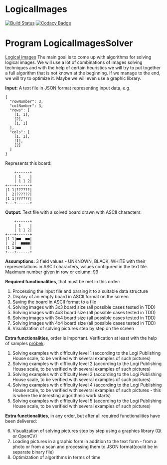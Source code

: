 # LogicalImages
[![Build Status](https://www.travis-ci.org/LordLukin/LogicalImages.svg?branch=master)](https://www.travis-ci.org/LordLukin/LogicalImages) 
[![Codacy Badge](https://api.codacy.com/project/badge/Grade/a43fc0aad42c42c19499964f519d2e0e)](https://app.codacy.com/app/LordLukin/LogicalImages?utm_source=github.com&utm_medium=referral&utm_content=LordLukin/LogicalImages&utm_campaign=Badge_Grade_Settings)

Program LogicalImagesSolver
==================
[Logical images](https://www.wydawnictwologi.pl/obrazki-logiczne)
The main goal is to come up with algorithms for solving logical images. We will use a lot of combinations of images solving techniques and with the help of certain heuristics we will try to put together a full algorithm that is not known at the beginning. 
 If we manage to the end, we will try to optimize it. Maybe we will even use a graphic library.

**Input:**
A text file in JSON format representing input data, e.g.

```
{
  "rowNumber": 3,
  "colNumber": 3,
  "rows": [
    [1, 1],
    [2],
    [1, 1]
  ],
  "cols": [
    [1, 1],
    [1],
    [2]
  ]
}
```

Represents this board:
```
    +------+
    | 1    |
    | 1 1 2|
+---+------+
|1 1|??????|
|  2|??????|
|1 1|??????|
+---+------+
```

**Output:**
Text file with a solved board drawn with ASCII characters:
```
    +------+
    | 1    |
    | 1 1 2|
+---+------+
|1 1|■■  ■■|
|  2|  ■■■■|
|1 1|■■    |
+---+------+
```

**Assumptions:**
3 field values - UNKNOWN, BLACK, WHITE with their representations in ASCII characters, values configured in the text file.
Maximum number given in row or column: 99

**Required functionalities**, that must be met in this order:

1. Processing the input file and parsing it to a suitable data structure
2. Display of an empty board in ASCII format on the screen
3. Saving the board in ASCII format to a file
4. Solving images with 3x3 board size (all possible cases tested in TDD)
5. Solving images with 4x3 board size (all possible cases tested in TDD)
6. Solving images with 3x4 board size (all possible cases tested in TDD)
7. Solving images with 4x4 board size (all possible cases tested in TDD)
8. Visualization of solving pictures step by step on the screen

**Extra functionalities**, order is important. Verification at least with the help of samples [próbek](https://www.wydawnictwologi.pl/pliki/probkaOL.pdf):

1. Solving examples with difficulty level 1 (according to the Logi Publishing House scale, to be verified with several examples of such pictures)
2. Solving examples with difficulty level 2 (according to the Logi Publishing House scale, to be verified with several examples of such pictures)
3. Solving examples with difficulty level 3 (according to the Logi Publishing House scale, to be verified with several examples of such pictures)
4. Solving examples with difficulty level 4 (according to the Logi Publishing House scale, to be verified with several examples of such pictures - this is where the interesting algorithmic work starts)
5. Solving examples with difficulty level 5 (according to the Logi Publishing House scale, to be verified with several examples of such pictures)

**Extra functionalities**, in any order, but after all required functionalities have been delivered:

6. Visualization of solving pictures step by step using a graphics library (Qt or OpenCV)
7. Loading pictures in a graphic form in addition to the text form - from a photo or from a scan and processing them to JSON format(could be in separate binary file)
8. Optimization of algorithms in terms of time 

